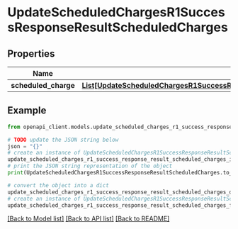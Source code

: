 # UpdateScheduledChargesR1SuccessResponseResultScheduledCharges


## Properties

Name | Type | Description | Notes
------------ | ------------- | ------------- | -------------
**scheduled_charge** | [**List[UpdateScheduledChargesR1SuccessResponseResultScheduledChargesScheduledChargeInner]**](UpdateScheduledChargesR1SuccessResponseResultScheduledChargesScheduledChargeInner.md) |  | 

## Example

```python
from openapi_client.models.update_scheduled_charges_r1_success_response_result_scheduled_charges import UpdateScheduledChargesR1SuccessResponseResultScheduledCharges

# TODO update the JSON string below
json = "{}"
# create an instance of UpdateScheduledChargesR1SuccessResponseResultScheduledCharges from a JSON string
update_scheduled_charges_r1_success_response_result_scheduled_charges_instance = UpdateScheduledChargesR1SuccessResponseResultScheduledCharges.from_json(json)
# print the JSON string representation of the object
print(UpdateScheduledChargesR1SuccessResponseResultScheduledCharges.to_json())

# convert the object into a dict
update_scheduled_charges_r1_success_response_result_scheduled_charges_dict = update_scheduled_charges_r1_success_response_result_scheduled_charges_instance.to_dict()
# create an instance of UpdateScheduledChargesR1SuccessResponseResultScheduledCharges from a dict
update_scheduled_charges_r1_success_response_result_scheduled_charges_from_dict = UpdateScheduledChargesR1SuccessResponseResultScheduledCharges.from_dict(update_scheduled_charges_r1_success_response_result_scheduled_charges_dict)
```
[[Back to Model list]](../README.md#documentation-for-models) [[Back to API list]](../README.md#documentation-for-api-endpoints) [[Back to README]](../README.md)


